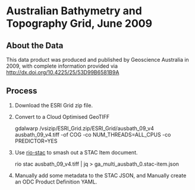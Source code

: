 
# Australian Bathymetry and Topography Grid, June 2009



## About the Data

This data product was produced and published by Geoscience Australia in 2009, with complete
information provided via http://dx.doi.org/10.4225/25/53D99B6581B9A 


## Process

1. Download the ESRI Grid zip file.
2. Convert to a Cloud Optimised GeoTIFF

    gdalwarp /vsizip/ESRI_Grid.zip/ESRI_Grid/ausbath_09_v4 ausbath_09_v4.tiff -of COG -co NUM_THREADS=ALL_CPUS -co PREDICTOR=YES

3. Use [rio-stac](https://github.com/developmentseed/rio-stac) to smash out a STAC Item document.

    rio stac ausbath_09_v4.tiff | jq > ga_multi_ausbath_0.stac-item.json

4. Manually add some metadata to the STAC JSON, and Manually create an ODC Product Definition YAML.
